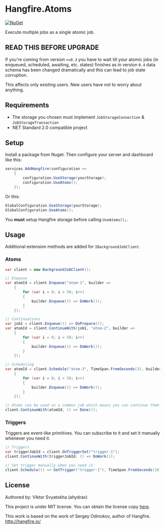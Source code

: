 # Hangfire.Atoms
[![NuGet](https://img.shields.io/nuget/v/Hangfire.Atoms.svg)](https://www.nuget.org/packages/Hangfire.Atoms/)

Execute multiple jobs as a single atomic job.

## READ THIS BEFORE UPGRADE
If you're coming from version `<=0.3` you have to wait till your atomic jobs (in enqueued, scheduled, awaiting, etc. states) finishes as in version `0.4` data schema has been changed dramatically and this can lead to job state corruption.


This affects only existing users. New users have not to worry about anything.

## Requirements
* The storage you chosen must implement `JobStorageConnection` & `JobStorageTransaction`
* NET Standard 2.0 compatible project

## Setup
Install a package from Nuget. Then configure your server and dashboard like this:

```csharp
services.AddHangfire(configuration =>
    {
        configuration.UseStorage(yourStorage);
        configuration.UseAtoms();
    });
```
Or this:

```csharp
GlobalConfiguration.UseStorage(yourStorage);
GlobalConfiguration.UseAtoms();
```

You **must** setup Hangfire storage before calling `UseAtoms();`.

## Usage
Additional extension methods are added for `IBackgroundJobClient`.

### Atoms

```csharp
var client = new BackgroundJobClient();

// Enqueue
var atomId = client.Enqueue("atom-1", builder =>
    {
        for (var i = 0; i < 50; i++)
        {
            builder.Enqueue(() => DoWork());
        }
    });

// Continuations
var job1 = client.Enqueue(() => DoPrepare());
var atomId = client.ContinueWith(job1, "atom-2", builder =>
    {
        for (var i = 0; i < 50; i++)
        {
            builder.Enqueue(() => DoWork());
        }
    });

// Scheduling
var atomId = client.Schedule("atom-3", TimeSpan.FromSeconds(3), builder =>
    {
        for (var i = 0; i < 50; i++)
        {
            builder.Enqueue(() => DoWork());
        }
    });

// Atoms can be used as a common job which means you can continue them
client.ContinueWith(atomId, () => Done());
```

### Triggers
Triggers are event-like primitives. You can subscribe to it and set it manually whenever you need it.

```csharp
// Triggers
var triggerJobId = client.OnTriggerSet("trigger-1");
client.ContinueWith(triggerJobId, () => DoWork());

// Set trigger manually when you need it
client.Schedule(() => SetTrigger("trigger-1"), TimeSpan.FromSeconds(10));
```

## License
Authored by: Viktor Svyatokha (ahydrax)

This project is under MIT license. You can obtain the license copy [here](https://github.com/ahydrax/Hangfire.Atoms/blob/master/LICENSE).

This work is based on the work of Sergey Odinokov, author of Hangfire. <http://hangfire.io/>